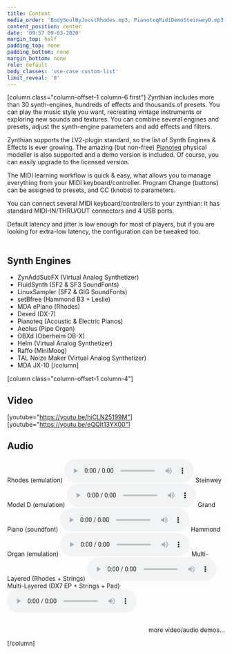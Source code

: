 ```yaml
---
title: Content
media_order: 'BodySoulByJoostRhodes.mp3, PianoteqMidiDemoSteinweyD.mp3, SalamanderGrandPianoDemoByHumi.mp3 setBfreeDrawbarsManipulationByBaggypants.mp3, PatMathenyByMauroBorgadelloRhodesStrings.mp3, LovelornManFracescoNutiByMauroBorgadello.mp3'
content_position: center
date: '09:57 09-03-2020'
margin_top: half
padding_top: none
padding_bottom: none
margin_bottom: none
role: default
body_classes: 'use-case custom-list'
limit_reveal: '0'
---
```


[column class="column-offset-1 column-6 first"]
Zynthian includes more than 30 synth-engines, hundreds of effects and thousands of presets. You can play the music style you want, recreating vintage instruments or exploring new sounds and textures. You can combine several engines and presets, adjust the synth-engine parameters and add effects and filters.

Zynthian supports the LV2-plugin standard, so the list of Synth Engines & Effects is ever growing. The amazing (but non-free) [Pianoteq](https://www.modartt.com/pianoteq?target=_blank) physical modeller is also supported and a demo version is included. Of course, you can easily upgrade to the licensed version.

The MIDI learning workflow is quick & easy, what allows you to manage everything from your MIDI keyboard/controller. Program Change (buttons) can be assigned to presets, and CC (knobs) to parameters.

You can connect several MIDI keyboard/controllers to your zynthian: It has standard MIDI-IN/THRU/OUT connectors and 4 USB ports.

Default latency and jitter is low enough for most of players, but if you are looking for extra-low latency, the configuration can be tweaked too.
<br>
<br>

## Synth Engines
+ ZynAddSubFX (Virtual Analog Synthetizer)
+ FluidSynth (SF2 & SF3 SoundFonts)
+ LinuxSampler (SFZ & GIG SoundFonts)
+ setBfree (Hammond B3 + Leslie)
+ MDA ePiano (Rhodes)
+ Dexed (DX-7)
+ Pianoteq (Acoustic & Electric Pianos)
+ Aeolus (Pipe Organ)
+ OBXd (Oberheim OB-X)
+ Helm (Virtual Analog Synthetizer)
+ Raffo (MiniMoog)
+ TAL Noize Maker (Virtual Analog Synthetizer)
+ MDA JX-10
[/column]

[column class="column-offset-1 column-4"]
## Video
[youtube="https://youtu.be/hiCLN25199M"]
[youtube="https://youtu.be/eQQlt13YX00"]
<br>
## Audio
Rhodes (emulation)
![Body & Soul, by Joost (Pianoteq Fender Rhodes)](BodySoulByJoostRhodes.mp3)
Steinwey Model D (emulation)
![Pianoteq MIDI demo (Steinwey Model D)](PianoteqMidiDemoSteinweyD.mp3)
Grand Piano (soundfont)
![Salamander Grand Piano demo, by Humi](SalamanderGrandPianoDemoByHumi.mp3)
Hammond Organ (emulation)
![Hammond Drawbars Manipulations, by Baggypants (setBfree)](setBfreeDrawbarsManipulationByBaggypants.mp3)
Multi-Layered (Rhodes + Strings)
![Pat Matheny Theme, by Mauro Borgadello (Rhodes+Strings)](PatMathenyByMauroBorgadelloRhodesStrings.mp3)
Multi-Layered (DX7 EP + Strings + Pad)
![Lovelorn Man (Francesco Nuti), by Mauro Bordello](LovelornManFracescoNutiByMauroBorgadello.mp3)
<br>
<br>
<p align="right">
 <a hred="https://wiki.zynthian.org/index.php/Zynthian_Sound_Demos" target="_blank">more video/audio demos...</a>
</p>
[/column]

